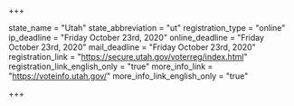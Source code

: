 +++

state_name = "Utah"
state_abbreviation = "ut"
registration_type = "online"
ip_deadline = "Friday October 23rd, 2020"
online_deadline = "Friday October 23rd, 2020"
mail_deadline = "Friday October 23rd, 2020"
registration_link = "https://secure.utah.gov/voterreg/index.html"
registration_link_english_only = "true"
more_info_link = "https://voteinfo.utah.gov/"
more_info_link_english_only = "true"

+++